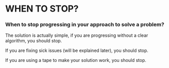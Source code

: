 # WHEN TO STOP?

### When to stop progressing in your approach to solve a problem?

The solution is actually simple, if you are progressing without a clear algorithm, you should stop.

If you are fixing sick issues (will be explained later), you should stop.

If you are using a tape to make your solution work, you should stop.
